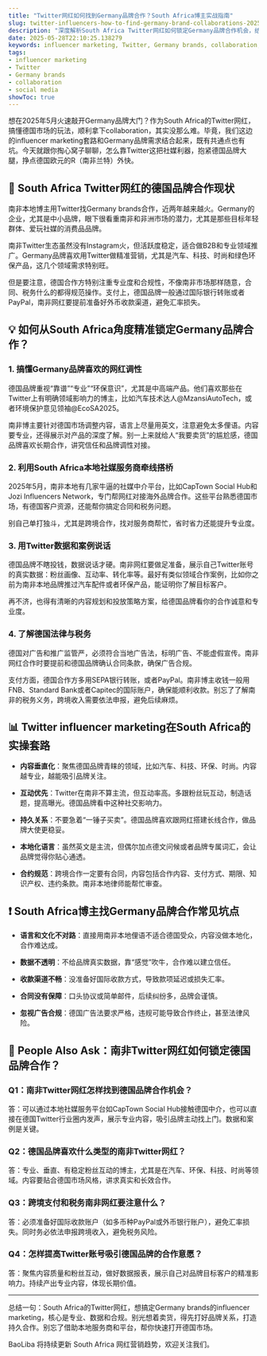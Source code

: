 ```yaml
---
title: "Twitter网红如何找到Germany品牌合作？South Africa博主实战指南"
slug: twitter-influencers-how-to-find-germany-brand-collaborations-2025-05-28
description: "深度解析South Africa Twitter网红如何锁定Germany品牌合作机会，结合本地支付、法律及社媒玩法，助你玩转跨境influencer marketing，轻松拿下Germany brands的collaboration。"
date: 2025-05-28T22:10:25.138279
keywords: influencer marketing, Twitter, Germany brands, collaboration, social media
tags:
- influencer marketing
- Twitter
- Germany brands
- collaboration
- social media
showToc: true
---
```


想在2025年5月火速敲开Germany品牌大门？作为South Africa的Twitter网红，搞懂德国市场的玩法，顺利拿下collaboration，其实没那么难。毕竟，我们这边的influencer marketing套路和Germany品牌需求结合起来，既有共通点也有坑。今天就跟你掏心窝子聊聊，怎么靠Twitter这把社媒利器，抱紧德国品牌大腿，挣点德国欧元的R（南非兰特）外快。

## 📢 South Africa Twitter网红的德国品牌合作现状

南非本地博主用Twitter找Germany brands合作，近两年越来越火。Germany的企业，尤其是中小品牌，眼下很看重南非和非洲市场的潜力，尤其是那些目标年轻群体、爱玩社媒的消费品品牌。

南非Twitter生态虽然没有Instagram火，但活跃度稳定，适合做B2B和专业领域推广。Germany品牌喜欢用Twitter做精准营销，尤其是汽车、科技、时尚和绿色环保产品，这几个领域需求特别旺。

但是要注意，德国合作方特别注重专业度和合规性，不像南非市场那样随意，合同、税务什么的都得规范操作。支付上，德国品牌一般通过国际银行转账或者PayPal，南非网红要提前准备好外币收款渠道，避免汇率损失。

## 💡 如何从South Africa角度精准锁定Germany品牌合作？

### 1. 搞懂Germany品牌喜欢的网红调性

德国品牌重视“靠谱”“专业”“环保意识”，尤其是中高端产品。他们喜欢那些在Twitter上有明确领域影响力的博主，比如汽车技术达人@MzansiAutoTech，或者环境保护意见领袖@EcoSA2025。

南非博主要针对德国市场调整内容，语言上尽量用英文，注意避免太多俚语。内容要专业，还得展示对产品的深度了解。别一上来就给人“我要卖货”的尴尬感，德国品牌喜欢长期合作，讲究信任和品牌调性对接。

### 2. 利用South Africa本地社媒服务商牵线搭桥

2025年5月，南非本地有几家牛逼的社媒中介平台，比如CapTown Social Hub和Jozi Influencers Network，专门帮网红对接海外品牌合作。这些平台熟悉德国市场，有德国客户资源，还能帮你搞定合同和税务问题。

别自己单打独斗，尤其是跨境合作，找对服务商帮忙，省时省力还能提升专业度。

### 3. 用Twitter数据和案例说话

德国品牌不瞎投钱，数据说话才硬。南非网红要做足准备，展示自己Twitter账号的真实数据：粉丝画像、互动率、转化率等。最好有类似领域合作案例，比如你之前为南非本地品牌推过汽车配件或者环保产品，能证明你了解目标客户。

再不济，也得有清晰的内容规划和投放策略方案，给德国品牌看你的合作诚意和专业度。

### 4. 了解德国法律与税务

德国对广告和推广监管严，必须符合当地广告法，标明广告、不能虚假宣传。南非网红合作时要提前和德国品牌确认合同条款，确保广告合规。

支付方面，德国合作方多用SEPA银行转账，或者PayPal。南非博主收钱一般用FNB、Standard Bank或者Capitec的国际账户，确保能顺利收款。别忘了了解南非的税务义务，跨境收入需要依法申报，避免后续麻烦。

## 📊 Twitter influencer marketing在South Africa的实操套路

- **内容垂直化**：聚焦德国品牌青睐的领域，比如汽车、科技、环保、时尚。内容越专业，越能吸引品牌关注。

- **互动优先**：Twitter在南非不算主流，但互动率高。多跟粉丝玩互动，制造话题，提高曝光。德国品牌看中这种社交影响力。

- **持久关系**：不要急着“一锤子买卖”。德国品牌喜欢跟网红搭建长线合作，做品牌大使更稳妥。

- **本地化语言**：虽然英文是主流，但偶尔加点德文问候或者品牌专属词汇，会让品牌觉得你贴心通透。

- **合约规范**：跨境合作一定要有合同，内容包括合作内容、支付方式、期限、知识产权、违约条款。南非本地律师能帮忙审查。

## ❗ South Africa博主找Germany品牌合作常见坑点

- **语言和文化不对路**：直接用南非本地俚语不适合德国受众，内容没做本地化，合作难达成。

- **数据不透明**：不给品牌真实数据，靠“感觉”吹牛，合作难以建立信任。

- **收款渠道不畅**：没准备好国际收款方式，导致款项延迟或损失汇率。

- **合同没有保障**：口头协议或简单邮件，后续纠纷多，品牌会谨慎。

- **忽视广告合规**：德国广告法要求严格，违规可能导致合作终止，甚至法律风险。

## 📢 People Also Ask：南非Twitter网红如何锁定德国品牌合作？

### Q1：南非Twitter网红怎样找到德国品牌合作机会？

答：可以通过本地社媒服务平台如CapTown Social Hub接触德国中介，也可以直接在德国Twitter行业圈内发声，展示专业内容，吸引品牌主动找上门。数据和案例是关键。

### Q2：德国品牌喜欢什么类型的南非Twitter网红？

答：专业、垂直、有稳定粉丝互动的博主，尤其是在汽车、环保、科技、时尚等领域。内容要贴合德国市场风格，讲求真实和长效合作。

### Q3：跨境支付和税务南非网红要注意什么？

答：必须准备好国际收款账户（如多币种PayPal或外币银行账户），避免汇率损失。同时务必依法申报跨境收入，避免税务风险。

### Q4：怎样提高Twitter账号吸引德国品牌的合作意愿？

答：聚焦内容质量和粉丝互动，做好数据报表，展示自己对品牌目标客户的精准影响力。持续产出专业内容，体现长期价值。

---

总结一句：South Africa的Twitter网红，想搞定Germany brands的influencer marketing，核心是专业、数据和合规。别光想着卖货，得先打好品牌关系，打造持久合作。别忘了借助本地服务商和平台，帮你快速打开德国市场。

BaoLiba 将持续更新 South Africa 网红营销趋势，欢迎关注我们。